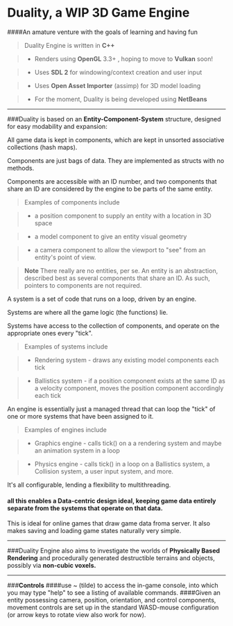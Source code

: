 # Duality, a WIP 3D Game Engine
####An amature venture with the goals of learning and having fun

> Duality Engine is written in **C++**

> - Renders using **OpenGL** 3.3+ , hoping to move to **Vulkan** soon!

> - Uses **SDL 2** for windowing/context creation and user input

> - Uses **Open Asset Importer** (assimp) for 3D model loading

> - For the moment, Duality is being developed using **NetBeans**

----------
###Duality is based on an **Entity-Component-System** structure, designed for easy modability and expansion:

All game data is kept in components, which are kept in unsorted associative collections (hash maps).

Components are just bags of data. They are implemented as structs with no methods.

Components are accessible with an ID number, and two components that share an ID are considered by the engine to be parts of the same entity.
	
> Examples of components include

> - a position component to supply an entity with a location in 3D space

> - a model component to give an entity visual geometry

> - a camera component to allow the viewport to "see" from an entity's point of view.

> **Note** 
> There really are no entities, per se. An entity is an abstraction, described best as several components that share an ID. As such, pointers to components are not required.

A system is a set of code that runs on a loop, driven by an engine.

Systems are where all the game logic (the functions) lie.

Systems have access to the collection of components, and operate on the appropriate ones	every "tick".

> Examples of systems include

> - Rendering system - draws any existing model components each tick

> - Ballistics system - if a position component exists at the same ID as a velocity component, moves the position component accordingly each tick

An engine is essentially just a managed thread that can loop the "tick" of one or more	systems that have been assigned to it.

> Examples of engines include

> - Graphics engine - calls tick() on a a rendering system and maybe an animation system in a loop

> - Physics engine - calls tick() in a loop on a Ballistics system, a Collision system, a user input system, and more.

It's all configurable, lending a flexibility to multithreading.
#### all this enables a **Data-centric** design ideal, keeping game data entirely separate from the systems that operate on that data.
This is ideal for online games that draw game data froma server.
It also makes saving and loading game states naturally very simple.

----------
###Duality Engine also aims to investigate the worlds of **Physically Based Rendering** and procedurally generated destructible terrains and objects, possibly via **non-cubic voxels.** 

_____________________
###**Controls**
####use  ~  (tilde) to access the in-game console, into which you may type "help" to see a listing of available commands.
####Given an entity possessing camera, position, orientation, and control components, movement controls are set up in the standard WASD-mouse configuration (or arrow keys to rotate view also work for now). 

